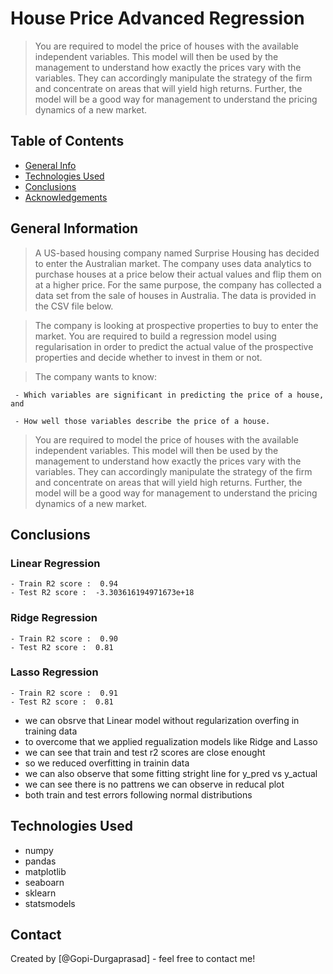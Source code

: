 # House Price Advanced Regression
> You are required to model the price of houses with the available independent variables. This model will then be used by the management to understand how exactly the prices vary with the variables. They can accordingly manipulate the strategy of the firm and concentrate on areas that will yield high returns. Further, the model will be a good way for management to understand the pricing dynamics of a new market.



## Table of Contents
* [General Info](#general-information)
* [Technologies Used](#technologies-used)
* [Conclusions](#conclusions)
* [Acknowledgements](#acknowledgements)

<!-- You can include any other section that is pertinent to your problem -->

## General Information
> A US-based housing company named Surprise Housing has decided to enter the Australian market. The company uses data analytics to purchase houses at a price below their actual values and flip them on at a higher price. For the same purpose, the company has collected a data set from the sale of houses in Australia. The data is provided in the CSV file below.

> The company is looking at prospective properties to buy to enter the market. You are required to build a regression model using regularisation in order to predict the actual value of the prospective properties and decide whether to invest in them or not.

> The company wants to know:

     - Which variables are significant in predicting the price of a house, and

     - How well those variables describe the price of a house.
    
> You are required to model the price of houses with the available independent variables. This model will then be used by the management to understand how exactly the prices vary with the variables. They can accordingly manipulate the strategy of the firm and concentrate on areas that will yield high returns. Further, the model will be a good way for management to understand the pricing dynamics of a new market.

<!-- You don't have to answer all the questions - just the ones relevant to your project. -->

## Conclusions
### Linear Regression
    - Train R2 score :  0.94
    - Test R2 score :  -3.303616194971673e+18
    
### Ridge Regression
    - Train R2 score :  0.90
    - Test R2 score :  0.81
    
### Lasso Regression
    - Train R2 score :  0.91
    - Test R2 score :  0.81
    
- we can obsrve that Linear model without regularization overfing in training data
- to overcome that we applied regualization models like Ridge and Lasso
- we can see that train and test r2 scores are close enought
- so we reduced overfitting in trainin data
- we can also observe that some fitting stright line for y_pred vs y_actual
- we can see there is no pattrens we can observe in reducal plot
- both train and test errors following normal distributions

<!-- You don't have to answer all the questions - just the ones relevant to your project. -->


## Technologies Used
- numpy
- pandas
- matplotlib
- seaboarn
- sklearn
- statsmodels

<!-- As the libraries versions keep on changing, it is recommended to mention the version of library used in this project -->


## Contact
Created by [@Gopi-Durgaprasad] - feel free to contact me!


<!-- Optional -->
<!-- ## License -->
<!-- This project is open source and available under the [... License](). -->

<!-- You don't have to include all sections - just the one's relevant to your project -->